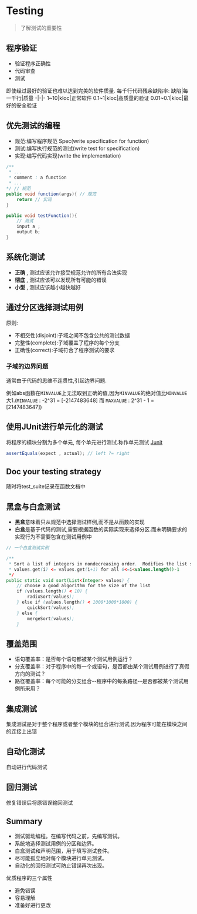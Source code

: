 # Testing

> 了解测试的重要性

## 程序验证
- 验证程序正确性
- 代码审查
- 测试

即使经过最好的验证也难以达到完美的软件质量.
每千行代码残余缺陷率:
缺陷|每一千行|质量
-|-|-
1~10|kloc|正常软件
0.1~1|kloc|高质量的验证
0.01~0.1|kloc|最好的安全验证



## 优先测试的编程
- 规范:编写程序规范 Spec(write specification for function)
- 测试:编写执行规范的测试(write test for specification)
- 实现:编写代码实现(write the implementation)

```java
/**
 * ...
 * comment : a function
 * ...
*/ // 规范
public void function(args){ // 规范
    return // 实现
}

public void testFunction(){
    // 测试
    input a ;
    output b;
}
```

## 系统化测试
- **正确** , 测试应该允许接受规范允许的所有合法实现
- **彻底** , 测试应该可以发现所有可能的错误
- **小型** , 测试应该越小越快越好

## 通过分区选择测试用例
原则:
- 不相交性(disjoint):子域之间不包含公共的测试数据
- 完整性(complete):子域覆盖了程序的每个分支
- 正确性(correct):子域符合了程序测试的要求

### 子域的边界问题
通常由于代码的思维不连贯性,引起边界问题.

例如abs函数在`MINVALUE`上无法取到正确的值,因为`MINVALUE`的绝对值比`MINVALUE`大1.(`MINVALUE` : -2^31 = [-2147483648] 而 `MAXVALUE` : 2^31 - 1 = [2147483647])

## 使用JUnit进行单元化的测试
将程序的模块分割为多个单元, 每个单元进行测试.称作单元测试
[Junit](https://junit.org/junit5/)

```java
assertEquals(expect , actual); // left ?= right
```

## Doc your testing strategy
随时将test_suite记录在函数文档中

## 黑盒与白盒测试

- **黑盒**意味着只从规范中选择测试样例,而不是从函数的实现
- **白盒**是基于代码的测试,需要根据函数的实际实现来选择分区.而未明确要求的实现行为不需要包含在测试用例中
```java
// 一个白盒测试实例

/**
 * Sort a list of integers in nondecreasing order.  Modifies the list so that 
 * values.get(i) <= values.get(i+1) for all 0<=i<values.length()-1
 */
public static void sort(List<Integer> values) {
    // choose a good algorithm for the size of the list
    if (values.length() < 10) {
        radixSort(values);
    } else if (values.length() < 1000*1000*1000) {
        quickSort(values);
    } else {
        mergeSort(values);
    }
```

## 覆盖范围
- 语句覆盖率：是否每个语句都被某个测试用例运行？
- 分支覆盖率：对于程序中的每一个或语句，是否都由某个测试用例进行了真假方向的测试？
- 路径覆盖率：每个可能的分支组合--程序中的每条路径--是否都被某个测试用例所采用？

## 集成测试
集成测试是对于整个程序或者整个模块的组合进行测试,因为程序可能在模块之间的连接上出错

## 自动化测试
自动进行代码测试

## 回归测试
修复错误后将原错误输回测试

## Summary
- 测试驱动编程。在编写代码之前，先编写测试。
- 系统地选择测试用例的分区和边界。
- 白盒测试和声明范围，用于填写测试套件。
- 尽可能孤立地对每个模块进行单元测试。
- 自动化的回归测试可防止错误再次出现。

优质程序的三个属性
- 避免错误
- 容易理解
- 准备好进行更改